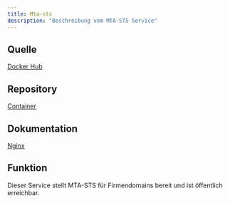 ```yaml
---
title: Mta-sts
description: "Beschreibung vom MTA-STS Service"
---
```


## Quelle

[Docker Hub](https://hub.docker.com/r/ricariel/nginx)

## Repository

[Container](https://git.zyria.de/pyrox/nginx-docker.git)

## Dokumentation

[Nginx](https://docs.nginx.com)

## Funktion

Dieser Service stellt MTA-STS für Firmendomains bereit und ist öffentlich
erreichbar.
